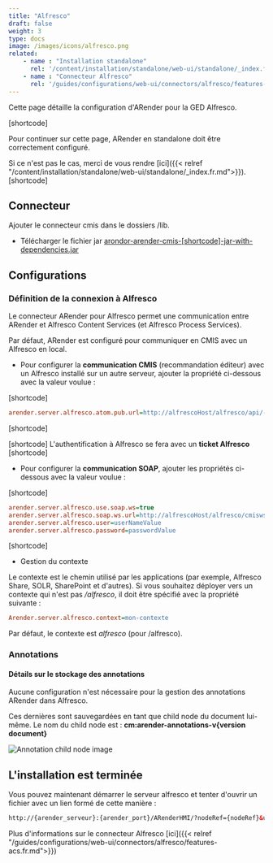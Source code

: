 ```yaml
---
title: "Alfresco"
draft: false
weight: 3
type: docs
image: /images/icons/alfresco.png
related:
    - name : "Installation standalone"
      rel: '/content/installation/standalone/web-ui/standalone/_index.fr.md'
    - name : "Connecteur Alfresco"
      rel: '/guides/configurations/web-ui/connectors/alfresco/features-acs.fr.md'
---
```



Cette page détaille la configuration d'ARender pour la GED Alfresco.

[shortcode]

Pour continuer sur cette page, ARender en standalone doit être correctement configuré.

Si ce n'est pas le cas, merci de vous rendre [ici]({{< relref "/content/installation/standalone/web-ui/standalone/_index.fr.md">}}).
[shortcode]

## Connecteur 

Ajouter le connecteur cmis dans le dossiers /lib.

* Télécharger le fichier jar [arondor-arender-cmis-[shortcode]-jar-with-dependencies.jar](https://artifactory.arondor.cloud/artifactory/arondor-release/com/arondor/arender/arondor-arender-cmis/[shortcode]/arondor-arender-cmis-[shortcode]-jar-with-dependencies.jar)

## Configurations 

### Définition de la connexion à Alfresco

Le connecteur ARender pour Alfresco permet une communication entre ARender et Alfresco Content Services (et Alfresco Process Services).

Par défaut, ARender est configuré pour communiquer en CMIS avec un Alfresco en local.

* Pour configurer la **communication CMIS** (recommandation éditeur) avec un Alfresco installé sur un autre serveur, ajouter la propriété ci-dessous avec la valeur voulue :

[shortcode]

```cfg
arender.server.alfresco.atom.pub.url=http://alfrescoHost/alfresco/api/-default-/cmis/versions/1.1/atom
```
[shortcode]

[shortcode]
L'authentification à Alfresco se fera avec un **ticket Alfresco**
[shortcode]

* Pour configurer la **communication SOAP**, ajouter les propriétés ci-dessous avec la valeur voulue :

[shortcode]

```cfg
arender.server.alfresco.use.soap.ws=true
arender.server.alfresco.soap.ws.url=http://alfrescoHost/alfresco/cmisws/cmis?wsdl
arender.server.alfresco.user=userNameValue
arender.server.alfresco.password=passwordValue
```
[shortcode]

*  Gestion du contexte

Le contexte est le chemin utilisé par les applications (par exemple, Alfresco Share, SOLR, SharePoint et d'autres).
Si vous souhaitez déployer vers un contexte qui n'est pas */alfresco*, il doit être spécifié avec la propriété suivante :

```cfg
Arender.server.alfresco.context=mon-contexte
```

Par défaut, le contexte est *alfresco* (pour /alfresco).


### Annotations

#### Détails sur le stockage des annotations

Aucune configuration n'est nécessaire pour la gestion des annotations ARender dans Alfresco.

Ces dernières sont sauvegardées en tant que child node du document lui-même. Le nom du child node est : **cm:arender-annotations-v{version document}**

![Annotation child node image]([shortcode])

## L'installation est terminée

Vous pouvez maintenant démarrer le serveur alfresco et tenter d'ouvrir un fichier avec un lien formé de cette manière :

```html
http://{arender_serveur}:{arender_port}/ARenderHMI/?nodeRef={nodeRef}&user={user}&alf_ticket={ticket}&versionLabel={version}
```


Plus d'informations sur le connecteur Alfresco [ici]({{< relref "/guides/configurations/web-ui/connectors/alfresco/features-acs.fr.md">}})